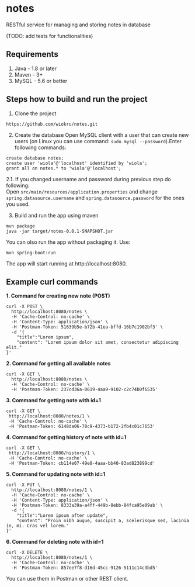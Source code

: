 # notes
RESTful service for managing and storing notes in database

(TODO: add tests for functionalities)

## Requirements
1. Java - 1.8 or later
2. Maven - 3+
3. MySQL - 5.6 or better

## Steps how to build and run the project

1. Clone the project
```
https://github.com/wiokru/notes.git
```
2. Create the database
Open MySQL client with a user that can create new users (on Linux you can use command:
`sudo mysql --password`).Enter following commands: 
```
create database notes;
create user 'wiola'@'localhost' identified by 'wiola';
grant all on notes.* to 'wiola'@'localhost';
```
   2.1. If you changed username and password during previous step do following:		
   Open `src/main/resources/application.properties` and change `spring.datasource.username`
   and `spring.datasource.password` for the ones you used.
   
3. Build and run the app using maven
```
mvn package
java -jar target/notes-0.0.1-SNAPSHOT.jar
```
You can olso run the app without packaging it. Use:
```
mvn spring-boot:run
```

The app will start running at http://localhost:8080.

## Example curl commands

**1. Command for creating new note (POST)**

```curl
curl -X POST \
  http://localhost:8080/notes \
  -H 'Cache-Control: no-cache' \
  -H 'Content-Type: application/json' \
  -H 'Postman-Token: 51639b5e-b72b-41ea-bffd-16b7c1902bf3' \
  -d '{
	"title":"Lorem ipsum",
	"content": "Lorem ipsum dolor sit amet, consectetur adipiscing elit."
}'
```

**2. Command for getting all available notes**

```curl
curl -X GET \
  http://localhost:8080/notes \
  -H 'Cache-Control: no-cache' \
  -H 'Postman-Token: 237cd36a-0619-4aa9-9102-c2c74b0f6535'
  ```
  
**3. Command for getting note with id=1**
 
 ```curl
 curl -X GET \
  http://localhost:8080/notes/1 \
  -H 'Cache-Control: no-cache' \
  -H 'Postman-Token: 6148da06-78c9-4373-b172-2fb4c01c7653'
 ```
 
 **4. Command for getting history of note with id=1**
 
 ```curl 
 curl -X GET \
  http://localhost:8080/history/1 \
  -H 'Cache-Control: no-cache' \
  -H 'Postman-Token: cb114e07-49e8-4aaa-bb40-83ad823899cd'
  ```
  
**5. Command for updating note with id=1**

```curl
curl -X PUT \
  http://localhost:8080/notes/1 \
  -H 'Cache-Control: no-cache' \
  -H 'Content-Type: application/json' \
  -H 'Postman-Token: 8333a39a-a4ff-449b-8ebb-84fca95e09ab' \
  -d '{
	"title":"Lorem ipsum after update",
	"content": "Proin nibh augue, suscipit a, scelerisque sed, lacinia in, mi. Cras vel lorem."
}'
```

**6. Command for deleting note with id=1**

```curl
curl -X DELETE \
  http://localhost:8080/notes/1 \
  -H 'Cache-Control: no-cache' \
  -H 'Postman-Token: 857ee7f8-d16d-45cc-9126-5111c14c3bd5'
  ```
  You can use them in Postman or other REST client.
